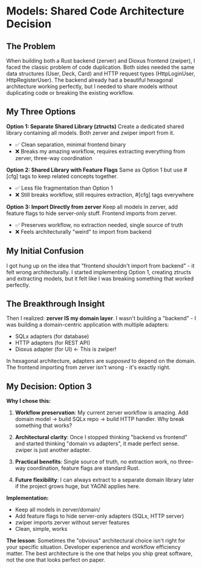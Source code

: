 # Models: Shared Code Architecture Decision

## The Problem

When building both a Rust backend (zerver) and Dioxus frontend (zwiper), I faced the classic problem of code duplication. Both sides needed the same data structures (User, Deck, Card) and HTTP request types (HttpLoginUser, HttpRegisterUser). The backend already had a beautiful hexagonal architecture working perfectly, but I needed to share models without duplicating code or breaking the existing workflow.

## My Three Options

**Option 1: Separate Shared Library (ztructs)**
Create a dedicated shared library containing all models. Both zerver and zwiper import from it.
- ✅ Clean separation, minimal frontend binary
- ❌ Breaks my amazing workflow, requires extracting everything from zerver, three-way coordination

**Option 2: Shared Library with Feature Flags**
Same as Option 1 but use #[cfg] tags to keep related concepts together.
- ✅ Less file fragmentation than Option 1
- ❌ Still breaks workflow, still requires extraction, #[cfg] tags everywhere

**Option 3: Import Directly from zerver**
Keep all models in zerver, add feature flags to hide server-only stuff. Frontend imports from zerver.
- ✅ Preserves workflow, no extraction needed, single source of truth
- ❌ Feels architecturally "weird" to import from backend

## My Initial Confusion

I got hung up on the idea that "frontend shouldn't import from backend" - it felt wrong architecturally. I started implementing Option 1, creating ztructs and extracting models, but it felt like I was breaking something that worked perfectly.

## The Breakthrough Insight

Then I realized: **zerver IS my domain layer**. I wasn't building a "backend" - I was building a domain-centric application with multiple adapters:
- SQLx adapters (for database)  
- HTTP adapters (for REST API)
- Dioxus adapter (for UI) ← This is zwiper!

In hexagonal architecture, adapters are *supposed* to depend on the domain. The frontend importing from zerver isn't wrong - it's exactly right.

## My Decision: Option 3

**Why I chose this:**

1. **Workflow preservation**: My current zerver workflow is amazing. Add domain model → build SQLx repo → build HTTP handler. Why break something that works?

2. **Architectural clarity**: Once I stopped thinking "backend vs frontend" and started thinking "domain vs adapters", it made perfect sense. zwiper is just another adapter.

3. **Practical benefits**: Single source of truth, no extraction work, no three-way coordination, feature flags are standard Rust.

4. **Future flexibility**: I can always extract to a separate domain library later if the project grows huge, but YAGNI applies here.

**Implementation:**
- Keep all models in zerver/domain/ 
- Add feature flags to hide server-only adapters (SQLx, HTTP server)
- zwiper imports zerver without server features
- Clean, simple, works

**The lesson**: Sometimes the "obvious" architectural choice isn't right for your specific situation. Developer experience and workflow efficiency matter. The best architecture is the one that helps you ship great software, not the one that looks perfect on paper.
